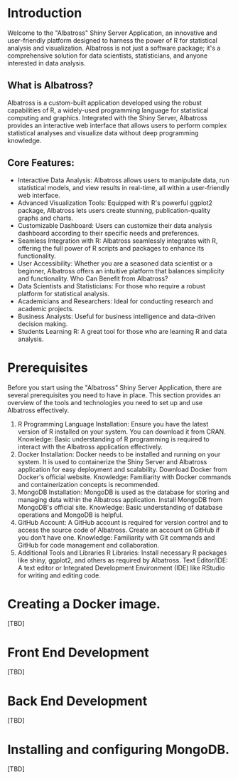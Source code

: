 # Introduction
Welcome to the "Albatross" Shiny Server Application, an innovative and user-friendly platform designed to harness the power of R for statistical analysis and visualization. Albatross is not just a software package; it's a comprehensive solution for data scientists, statisticians, and anyone interested in data analysis.

## What is Albatross?
Albatross is a custom-built application developed using the robust capabilities of R, a widely-used programming language for statistical computing and graphics. Integrated with the Shiny Server, Albatross provides an interactive web interface that allows users to perform complex statistical analyses and visualize data without deep programming knowledge.

## Core Features:

- Interactive Data Analysis: Albatross allows users to manipulate data, run statistical models, and view results in real-time, all within a user-friendly web interface.
- Advanced Visualization Tools: Equipped with R's powerful ggplot2 package, Albatross lets users create stunning, publication-quality graphs and charts.
- Customizable Dashboard: Users can customize their data analysis dashboard according to their specific needs and preferences.
- Seamless Integration with R: Albatross seamlessly integrates with R, offering the full power of R scripts and packages to enhance its functionality.
- User Accessibility: Whether you are a seasoned data scientist or a beginner, Albatross offers an intuitive platform that balances simplicity and functionality.
Who Can Benefit from Albatross?
- Data Scientists and Statisticians: For those who require a robust platform for statistical analysis.
- Academicians and Researchers: Ideal for conducting research and academic projects.
- Business Analysts: Useful for business intelligence and data-driven decision making.
- Students Learning R: A great tool for those who are learning R and data analysis.


# Prerequisites

Before you start using the "Albatross" Shiny Server Application, there are several prerequisites you need to have in place. This section provides an overview of the tools and technologies you need to set up and use Albatross effectively.

1. R Programming Language
Installation: Ensure you have the latest version of R installed on your system. You can download it from CRAN.
Knowledge: Basic understanding of R programming is required to interact with the Albatross application effectively.
2. Docker
Installation: Docker needs to be installed and running on your system. It is used to containerize the Shiny Server and Albatross application for easy deployment and scalability. Download Docker from Docker's official website.
Knowledge: Familiarity with Docker commands and containerization concepts is recommended.
3. MongoDB
Installation: MongoDB is used as the database for storing and managing data within the Albatross application. Install MongoDB from MongoDB's official site.
Knowledge: Basic understanding of database operations and MongoDB is helpful.
4. GitHub
Account: A GitHub account is required for version control and to access the source code of Albatross. Create an account on GitHub if you don’t have one.
Knowledge: Familiarity with Git commands and GitHub for code management and collaboration.
5. Additional Tools and Libraries
R Libraries: Install necessary R packages like shiny, ggplot2, and others as required by Albatross.
Text Editor/IDE: A text editor or Integrated Development Environment (IDE) like RStudio for writing and editing code.

# Creating a Docker image.
[TBD]

# Front End Development

[TBD]

# Back End Development

[TBD]

# Installing and configuring MongoDB.
[TBD]